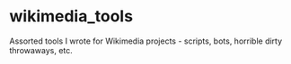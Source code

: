 wikimedia_tools
===============

Assorted tools I wrote for Wikimedia projects - scripts, bots, horrible dirty throwaways, etc.
